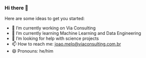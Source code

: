 ### Hi there 👋

Here are some ideas to get you started:

- 🔭 I’m currently working on Via Consulting
- 🌱 I’m currently learning Machine Learning and Data Engineering
- 🤔 I’m looking for help with science projects
- 📫 How to reach me: joao.melo@viaconsulting.com.br
- 😄 Pronouns: he/him

<!-- <div>
  <a href="https://github.com/Squinelato">
  <img height="180em" src="https://github-readme-stats.vercel.app/api?username=Squinelato&show_icons=true&theme=gotham&include_all_commits=true&count_private=true"/>
  <img height="180em" src="https://github-readme-stats.vercel.app/api/top-langs/?username=Squinelato&theme=gotham"/>
<div> -->
